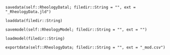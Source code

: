 ```@docs
savedata(self::RheologyDatal; filedir::String = "", ext = "_RheologyData.jld")
```

```@docs
loaddata(filedir::String)
```

```@docs
savemodel(self::RheologyModel; filedir::String = "", ext = "")
```

```@docs
loadmodel(filedir::String)
```

```@docs
exportdata(self::RheologyData; filedir::String = "", ext = "_mod.csv")
```